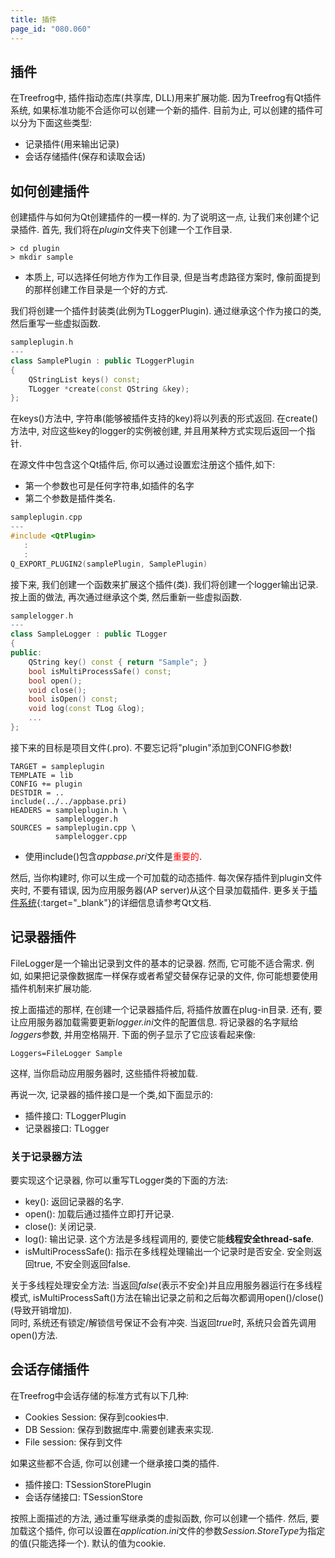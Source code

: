 ```yaml
---
title: 插件
page_id: "080.060"
---
```


## 插件

在Treefrog中, 插件指动态库(共享库, DLL)用来扩展功能. 因为Treefrog有Qt插件系统, 如果标准功能不合适你可以创建一个新的插件. 目前为止, 可以创建的插件可以分为下面这些类型:

* 记录插件(用来输出记录)
* 会话存储插件(保存和读取会话)

## 如何创建插件

创建插件与如何为Qt创建插件的一模一样的. 为了说明这一点, 让我们来创建个记录插件. 首先, 我们将在*plugin*文件夹下创建一个工作目录.

```
> cd plugin 
> mkdir sample
```

- 本质上, 可以选择任何地方作为工作目录, 但是当考虑路径方案时, 像前面提到的那样创建工作目录是一个好的方式.

我们将创建一个插件封装类(此例为TLoggerPlugin). 通过继承这个作为接口的类, 然后重写一些虚拟函数.

```c++
sampleplugin.h
---
class SamplePlugin : public TLoggerPlugin
{
    QStringList keys() const;
    TLogger *create(const QString &key);
};
```

在keys()方法中, 字符串(能够被插件支持的key)将以列表的形式返回. 在create()方法中, 对应这些key的logger的实例被创建, 并且用某种方式实现后返回一个指针.

在源文件中包含这个Qt插件后, 你可以通过设置宏注册这个插件,如下:

* 第一个参数也可是任何字符串,如插件的名字
* 第二个参数是插件类名.

```c++
sampleplugin.cpp
---
#include <QtPlugin>
   :
   :
Q_EXPORT_PLUGIN2(samplePlugin, SamplePlugin)
```

接下来, 我们创建一个函数来扩展这个插件(类). 我们将创建一个logger输出记录. 按上面的做法, 再次通过继承这个类, 然后重新一些虚拟函数.

```c++
samplelogger.h
---
class SampleLogger : public TLogger
{
public:
    QString key() const { return "Sample"; }
    bool isMultiProcessSafe() const;
    bool open();
    void close();
    bool isOpen() const;
    void log(const TLog &log);
    ...
};
```

接下来的目标是项目文件(.pro). 不要忘记将"plugin"添加到CONFIG参数!

```
TARGET = sampleplugin
TEMPLATE = lib
CONFIG += plugin
DESTDIR = ..
include(../../appbase.pri)
HEADERS = sampleplugin.h \
          samplelogger.h
SOURCES = sampleplugin.cpp \
          samplelogger.cpp
```

- 使用include()包含*appbase.pri*文件是<span style="color: red">重要的</span>.

然后, 当你构建时, 你可以生成一个可加载的动态插件. 每次保存插件到plugin文件夹时, 不要有错误, 因为应用服务器(AP server)从这个目录加载插件.
更多关于[插件系统](https://doc.qt.io/qt-6/plugins-howto.html){:target="_blank"}的详细信息请参考Qt文档.

## 记录器插件

FileLogger是一个输出记录到文件的基本的记录器. 然而, 它可能不适合需求. 例如, 如果把记录像数据库一样保存或者希望交替保存记录的文件, 你可能想要使用插件机制来扩展功能.

按上面描述的那样, 在创建一个记录器插件后, 将插件放置在plug-in目录. 还有, 要让应用服务器加载需要更新*logger.ini*文件的配置信息. 将记录器的名字赋给*loggers*参数, 并用空格隔开. 下面的例子显示了它应该看起来像:

```
Loggers=FileLogger Sample
```

这样, 当你启动应用服务器时, 这些插件将被加载.

再说一次, 记录器的插件接口是一个类,如下面显示的:

* 插件接口: TLoggerPlugin
* 记录器接口: TLogger

### 关于记录器方法

要实现这个记录器, 你可以重写TLogger类的下面的方法:

* key(): 返回记录器的名字.
* open(): 加载后通过插件立即打开记录.
* close(): 关闭记录.
* log(): 输出记录. 这个方法是多线程调用的, 要使它能**线程安全thread-safe**.
* isMultiProcessSafe(): 指示在多线程处理输出一个记录时是否安全. 安全则返回true, 不安全则返回false.

关于多线程处理安全方法: 当返回*false*(表示不安全)并且应用服务器运行在多线程模式, isMultiProcessSaft()方法在输出记录之前和之后每次都调用open()/close()(导致开销增加).<br>
同时, 系统还有锁定/解锁信号保证不会有冲突. 当返回*true*时, 系统只会首先调用open()方法.

## 会话存储插件

在Treefrog中会话存储的标准方式有以下几种:

* Cookies Session: 保存到cookies中.
* DB Session: 保存到数据库中.需要创建表来实现.
* File session: 保存到文件

如果这些都不合适, 你可以创建一个继承接口类的插件.

* 插件接口: TSessionStorePlugin
* 会话存储接口: TSessionStore

按照上面描述的方法, 通过重写继承类的虚拟函数, 你可以创建一个插件. 然后, 要加载这个插件, 你可以设置在*application.ini*文件的参数*Session.StoreType*为指定的值(只能选择一个). 默认的值为cookie.